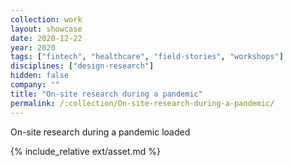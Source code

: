 ```yaml
---
collection: work
layout: showcase
date: 2020-12-22
year: 2020
tags: ["fintech", "healthcare", "field-stories", "workshops"]
disciplines: ["design-research"]
hidden: false
company: ""
title: "On-site research during a pandemic"
permalink: /:collection/On-site-research-during-a-pandemic/
---
```


On-site research during a pandemic loaded

{% include_relative ext/asset.md %}
